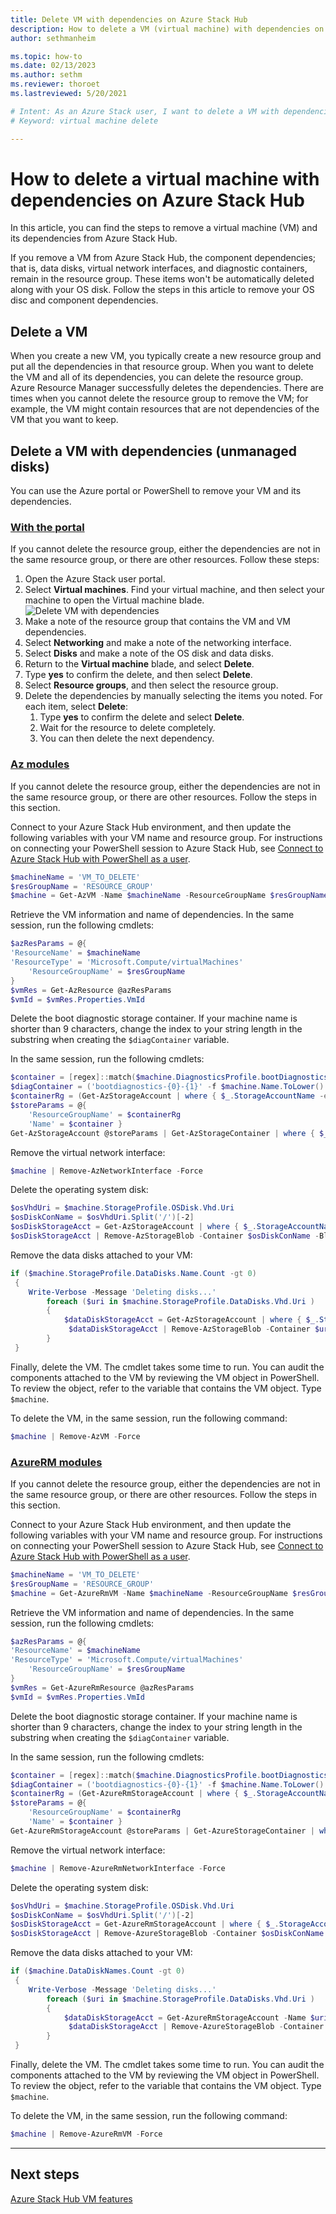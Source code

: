 ```yaml
---
title: Delete VM with dependencies on Azure Stack Hub 
description: How to delete a VM (virtual machine) with dependencies on Azure Stack Hub
author: sethmanheim

ms.topic: how-to
ms.date: 02/13/2023
ms.author: sethm
ms.reviewer: thoroet
ms.lastreviewed: 5/20/2021

# Intent: As an Azure Stack user, I want to delete a VM with dependencies in Azure Stack Hub.
# Keyword: virtual machine delete

---
```


# How to delete a virtual machine with dependencies on Azure Stack Hub

In this article, you can find the steps to remove a virtual machine (VM) and its dependencies from Azure Stack Hub.

If you remove a VM from Azure Stack Hub, the component dependencies; that is, data disks, virtual network interfaces, and diagnostic containers, remain in the resource group. These items won't be automatically deleted along with your OS disk. Follow the steps in this article to remove your OS disc and component dependencies.

## Delete a VM

When you create a new VM, you typically create a new resource group and put all the dependencies in that resource group. When you want to delete the VM and all of its dependencies, you can delete the resource group. Azure Resource Manager successfully deletes the dependencies. There are times when you cannot delete the resource group to remove the VM; for example, the VM might contain resources that are not dependencies of the VM that you want to keep.

## Delete a VM with dependencies (unmanaged disks)

You can use the Azure portal or PowerShell to remove your VM and its dependencies.

### [With the portal](#tab/portal)

If you cannot delete the resource group, either the dependencies are not in the same resource group, or there are other resources. Follow these steps:

1. Open the Azure Stack user portal.
1. Select **Virtual machines**. Find your virtual machine, and then select your machine to open the Virtual machine blade.  
![Delete VM with dependencies](./media/delete-vm/azure-stack-hub-delete-vm-portal.png)  
1. Make a note of the resource group that contains the VM and VM dependencies.
1. Select **Networking** and make a note of the networking interface.
1. Select **Disks** and make a note of the OS disk and data disks.
1. Return to the **Virtual machine** blade, and select **Delete**.
1. Type **yes** to confirm the delete, and then select **Delete**.
1. Select **Resource groups**, and then select the resource group.
1. Delete the dependencies by manually selecting the items you noted. For each item, select **Delete**:
    1. Type **yes** to confirm the delete and select **Delete**.
    2. Wait for the resource to delete completely.
    3. You can then delete the next dependency.

### [Az modules](#tab/ps-az)

If you cannot delete the resource group, either the dependencies are not in the same resource group, or there are other resources. Follow the steps in this section.

Connect to your Azure Stack Hub environment, and then update the following variables with your VM name and resource group. For instructions on connecting your PowerShell session to Azure Stack Hub, see [Connect to Azure Stack Hub with PowerShell as a user](azure-stack-powershell-configure-user.md).

```powershell
$machineName = 'VM_TO_DELETE'
$resGroupName = 'RESOURCE_GROUP'
$machine = Get-AzVM -Name $machineName -ResourceGroupName $resGroupName
```

Retrieve the VM information and name of dependencies. In the same session, run the following cmdlets:

```powershell
$azResParams = @{
'ResourceName' = $machineName
'ResourceType' = 'Microsoft.Compute/virtualMachines'
    'ResourceGroupName' = $resGroupName
}
$vmRes = Get-AzResource @azResParams
$vmId = $vmRes.Properties.VmId
```

Delete the boot diagnostic storage container. If your machine name is shorter than 9 characters, change the index to your string length in the substring when creating the `$diagContainer` variable.

In the same session, run the following cmdlets:

```powershell
$container = [regex]::match($machine.DiagnosticsProfile.bootDiagnostics.storageUri, '^http[s]?://(.+?)\.').groups[1].value
$diagContainer = ('bootdiagnostics-{0}-{1}' -f $machine.Name.ToLower().Substring(0, 9), $vmId)
$containerRg = (Get-AzStorageAccount | where { $_.StorageAccountName -eq $container }).ResourceGroupName
$storeParams = @{
    'ResourceGroupName' = $containerRg
    'Name' = $container }
Get-AzStorageAccount @storeParams | Get-AzStorageContainer | where { $_.Name-eq $diagContainer } | Remove-AzStorageContainer -Force
```

Remove the virtual network interface:

```powershell
$machine | Remove-AzNetworkInterface -Force
```

Delete the operating system disk:

```powershell
$osVhdUri = $machine.StorageProfile.OSDisk.Vhd.Uri
$osDiskConName = $osVhdUri.Split('/')[-2]
$osDiskStorageAcct = Get-AzStorageAccount | where { $_.StorageAccountName -eq $osVhdUri.Split('/')[2].Split('.')[0] }
$osDiskStorageAcct | Remove-AzStorageBlob -Container $osDiskConName -Blob $osVhdUri.Split('/')[-1] -Confirm:$true
```

Remove the data disks attached to your VM:

```powershell
if ($machine.StorageProfile.DataDisks.Name.Count -gt 0)
 {
    Write-Verbose -Message 'Deleting disks...'
        foreach ($uri in $machine.StorageProfile.DataDisks.Vhd.Uri )
        {
            $dataDiskStorageAcct = Get-AzStorageAccount | where { $_.StorageAccountName -eq $uri.Split('/')[2].Split('.')[0]
             $dataDiskStorageAcct | Remove-AzStorageBlob -Container $uri.Split('/')[-2] -Blob $uri.Split('/')[-1] -ea Ignore -Confirm:$true
        }
 }
```

Finally, delete the VM. The cmdlet takes some time to run. You can audit the components attached to the VM by reviewing the VM object in PowerShell. To review the object, refer to the variable that contains the VM object. Type `$machine`.

To delete the VM, in the same session, run the following command:

```powershell
$machine | Remove-AzVM -Force
```

### [AzureRM modules](#tab/ps-azureRM)

If you cannot delete the resource group, either the dependencies are not in the same resource group, or there are other resources. Follow the steps in this section.

Connect to your Azure Stack Hub environment, and then update the following variables with your VM name and resource group. For instructions on connecting your PowerShell session to Azure Stack Hub, see [Connect to Azure Stack Hub with PowerShell as a user](azure-stack-powershell-configure-user.md).

```powershell
$machineName = 'VM_TO_DELETE'
$resGroupName = 'RESOURCE_GROUP'
$machine = Get-AzureRmVM -Name $machineName -ResourceGroupName $resGroupName
```

Retrieve the VM information and name of dependencies. In the same session, run the following cmdlets:

```powershell
$azResParams = @{
'ResourceName' = $machineName
'ResourceType' = 'Microsoft.Compute/virtualMachines'
    'ResourceGroupName' = $resGroupName
}
$vmRes = Get-AzureRmResource @azResParams
$vmId = $vmRes.Properties.VmId
```

Delete the boot diagnostic storage container. If your machine name is shorter than 9 characters, change the index to your string length in the substring when creating the `$diagContainer` variable.

In the same session, run the following cmdlets:

```powershell
$container = [regex]::match($machine.DiagnosticsProfile.bootDiagnostics.storageUri, '^http[s]?://(.+?)\.').groups[1].value
$diagContainer = ('bootdiagnostics-{0}-{1}' -f $machine.Name.ToLower().Substring(0, 9), $vmId)
$containerRg = (Get-AzureRmStorageAccount | where { $_.StorageAccountName -eq $container }).ResourceGroupName
$storeParams = @{
    'ResourceGroupName' = $containerRg
    'Name' = $container }
Get-AzureRmStorageAccount @storeParams | Get-AzureStorageContainer | where { $_.Name-eq $diagContainer } | Remove-AzureStorageContainer -Force
```

Remove the virtual network interface:

```powershell
$machine | Remove-AzureRmNetworkInterface -Force
```

Delete the operating system disk:

```powershell
$osVhdUri = $machine.StorageProfile.OSDisk.Vhd.Uri
$osDiskConName = $osVhdUri.Split('/')[-2]
$osDiskStorageAcct = Get-AzureRmStorageAccount | where { $_.StorageAccountName -eq $osVhdUri.Split('/')[2].Split('.')[0] }
$osDiskStorageAcct | Remove-AzureStorageBlob -Container $osDiskConName -Blob $osVhdUri.Split('/')[-1]
```

Remove the data disks attached to your VM:

```powershell
if ($machine.DataDiskNames.Count -gt 0)
 {
    Write-Verbose -Message 'Deleting disks...'
        foreach ($uri in $machine.StorageProfile.DataDisks.Vhd.Uri )
        {
            $dataDiskStorageAcct = Get-AzureRmStorageAccount -Name $uri.Split('/')[2].Split('.')[0]
             $dataDiskStorageAcct | Remove-AzureStorageBlob -Container $uri.Split('/')[-2] -Blob $uri.Split('/')[-1] -ea Ignore
        }
 }
```

Finally, delete the VM. The cmdlet takes some time to run. You can audit the components attached to the VM by reviewing the VM object in PowerShell. To review the object, refer to the variable that contains the VM object. Type `$machine`.

To delete the VM, in the same session, run the following command:

```powershell
$machine | Remove-AzureRmVM -Force
```

---

## Next steps

[Azure Stack Hub VM features](azure-stack-vm-considerations.md)
